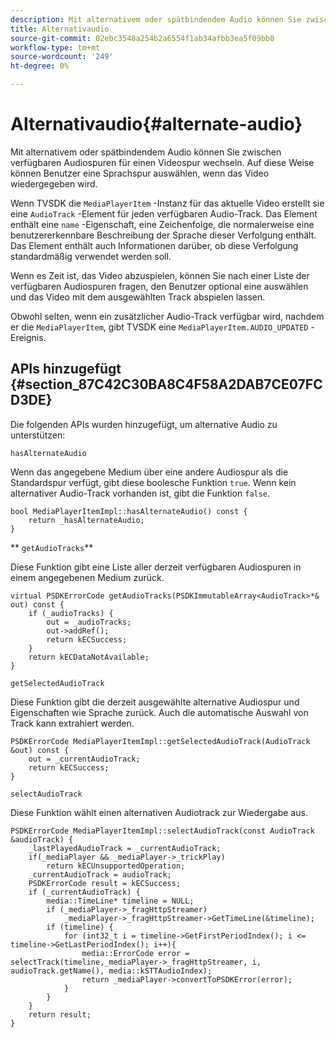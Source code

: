 ```yaml
---
description: Mit alternativem oder spätbindendem Audio können Sie zwischen verfügbaren Audiospuren für einen Videospur wechseln. Auf diese Weise können Benutzer eine Sprachspur auswählen, wenn das Video wiedergegeben wird.
title: Alternativaudio
source-git-commit: 02ebc3548a254b2a6554f1ab34afbb3ea5f09bb8
workflow-type: tm+mt
source-wordcount: '249'
ht-degree: 0%

---
```


# Alternativaudio{#alternate-audio}

Mit alternativem oder spätbindendem Audio können Sie zwischen verfügbaren Audiospuren für einen Videospur wechseln. Auf diese Weise können Benutzer eine Sprachspur auswählen, wenn das Video wiedergegeben wird.

<!--<a id="section_E4F9DC28A2944BD08B4190A7F98A8365"></a>-->

Wenn TVSDK die `MediaPlayerItem` -Instanz für das aktuelle Video erstellt sie eine `AudioTrack` -Element für jeden verfügbaren Audio-Track. Das Element enthält eine `name` -Eigenschaft, eine Zeichenfolge, die normalerweise eine benutzererkennbare Beschreibung der Sprache dieser Verfolgung enthält. Das Element enthält auch Informationen darüber, ob diese Verfolgung standardmäßig verwendet werden soll.

Wenn es Zeit ist, das Video abzuspielen, können Sie nach einer Liste der verfügbaren Audiospuren fragen, den Benutzer optional eine auswählen und das Video mit dem ausgewählten Track abspielen lassen.

Obwohl selten, wenn ein zusätzlicher Audio-Track verfügbar wird, nachdem er die `MediaPlayerItem`, gibt TVSDK eine `MediaPlayerItem.AUDIO_UPDATED` -Ereignis.

## APIs hinzugefügt {#section_87C42C30BA8C4F58A2DAB7CE07FCD3DE}

Die folgenden APIs wurden hinzugefügt, um alternative Audio zu unterstützen:

`hasAlternateAudio`

Wenn das angegebene Medium über eine andere Audiospur als die Standardspur verfügt, gibt diese boolesche Funktion `true`. Wenn kein alternativer Audio-Track vorhanden ist, gibt die Funktion `false`.

```
bool MediaPlayerItemImpl::hasAlternateAudio() const { 
    return _hasAlternateAudio; 
}
```

** `getAudioTracks`**

Diese Funktion gibt eine Liste aller derzeit verfügbaren Audiospuren in einem angegebenen Medium zurück.

```
virtual PSDKErrorCode getAudioTracks(PSDKImmutableArray<AudioTrack>*& out) const { 
    if (_audioTracks) { 
        out = _audioTracks; 
        out->addRef(); 
        return kECSuccess; 
    } 
    return kECDataNotAvailable; 
} 
```

`getSelectedAudioTrack`

Diese Funktion gibt die derzeit ausgewählte alternative Audiospur und Eigenschaften wie Sprache zurück. Auch die automatische Auswahl von Track kann extrahiert werden.

```
PSDKErrorCode MediaPlayerItemImpl::getSelectedAudioTrack(AudioTrack &out) const { 
    out = _currentAudioTrack; 
    return kECSuccess; 
}
```

`selectAudioTrack`

Diese Funktion wählt einen alternativen Audiotrack zur Wiedergabe aus.

```
PSDKErrorCode MediaPlayerItemImpl::selectAudioTrack(const AudioTrack &audioTrack) { 
    _lastPlayedAudioTrack = _currentAudioTrack; 
    if(_mediaPlayer && _mediaPlayer->_trickPlay) 
        return kECUnsupportedOperation; 
    _currentAudioTrack = audioTrack; 
    PSDKErrorCode result = kECSuccess; 
    if (_currentAudioTrack) { 
        media::TimeLine* timeline = NULL; 
        if (_mediaPlayer->_fragHttpStreamer) 
            _mediaPlayer->_fragHttpStreamer->GetTimeLine(&timeline); 
        if (timeline) { 
            for (int32_t i = timeline->GetFirstPeriodIndex(); i <= timeline->GetLastPeriodIndex(); i++){ 
                media::ErrorCode error = selectTrack(timeline,_mediaPlayer->_fragHttpStreamer, i, audioTrack.getName(), media::kSTTAudioIndex); 
                return _mediaPlayer->convertToPSDKError(error); 
            } 
        } 
    }   
    return result; 
}
```
